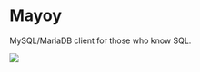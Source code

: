 # Mayoy

MySQL/MariaDB client for those who know SQL.

![](https://cloud.githubusercontent.com/assets/317150/21170744/dcb97190-c1f9-11e6-95d4-82483a6106af.png)
